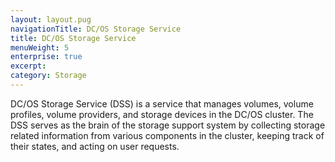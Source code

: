 ```yaml
---
layout: layout.pug
navigationTitle: DC/OS Storage Service
title: DC/OS Storage Service
menuWeight: 5
enterprise: true
excerpt:
category: Storage
---
```


DC/OS Storage Service (DSS) is a service that manages volumes, volume profiles, volume providers, and storage devices in the DC/OS cluster. The DSS serves as the brain of the storage support system by collecting storage related information from various components in the cluster, keeping track of their states, and acting on user requests.





